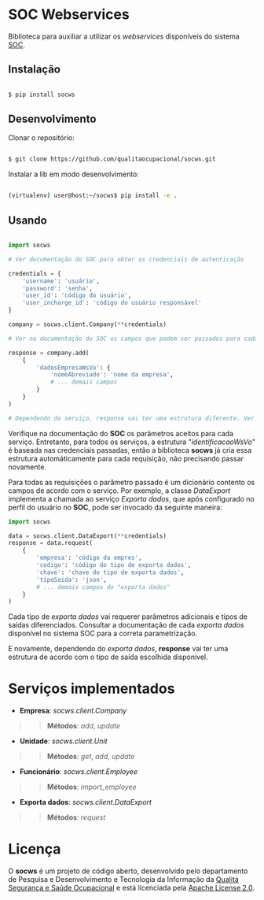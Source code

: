 # SOC Webservices

Biblioteca para auxiliar a utilizar os *webservices* disponíveis do sistema [SOC](https://soc.com.br).

## Instalação

```bash

$ pip install socws
```

## Desenvolvimento


Clonar o repositório:

```bash

$ git clone https://github.com/qualitaocupacional/socws.git
```

Instalar a lib em modo desenvolvimento:

```bash

(virtualenv) user@host:~/socws$ pip install -e .
```

## Usando

```python

import socws

# Ver documentação do SOC para obter as credenciais de autenticação

credentials = {
    'username': 'usuário',
    'password': 'senha',
    'user_id': 'código do usuário',
    'user_incharge_id': 'código do usuário responsável'
}

company = socws.client.Company(**credentials)

# Ver na documentação do SOC os campos que podem ser passados para cada serviço

response = company.add(
    {
        'dadosEmpresaWsVo': {
            'nomeAbreviado': 'nome da empresa',
            # ... demais campos
        }
    }
)

# Dependendo do serviço, response vai ter uma estrutura diferente. Ver na documentação
```

Verifique na documentação do **SOC** os parâmetros aceitos para cada serviço. Entretanto, para todos os serviços, a estrutura "*identificacaoWsVo*" é baseada nas credenciais passadas, então a biblioteca **socws** já cria essa estrutura automáticamente para cada requisição, não precisando passar novamente.

Para todas as requisições o parâmetro passado é um dicionário contento os campos de acordo com o serviço. Por exemplo, a classe *DataExport* implementa a chamada ao serviço *Exporta dados*, que após configurado no perfil do usuário no **SOC**, pode ser invocado da seguinte maneira:

```python
import socws

data = socws.client.DataExport(**credentials)
response = data.request(
    {
        'empresa': 'código da empres',
        'codigo': 'código do tipo de exporta dados',
        'chave': 'chave do tipo de exporta dados',
        'tipoSaida': 'json',
        # ... demais campos do "exporta dados"
    }
)
```

Cada tipo de *exporta dados* vai requerer parâmetros adicionais e tipos de saídas diferenciados. Consultar a documentação de cada *exporta dados* disponível no sistema SOC para a correta parametrização.

E novamente, dependendo do *exporta dados*, **response** vai ter uma estrutura de acordo com o tipo de saída escolhida disponível.

# Serviços implementados

- **Empresa**: *socws.client.Company*

>>**Métodos**: *add*, *update*

- **Unidade**: *socws.client.Unit*

>>**Métodos**: *get*, *add*, *update*

- **Funcionário**: *socws.client.Employee*

>>**Métodos**: *import_employee*

- **Exporta dados**: *socws.client.DataExport*

>>**Métodos**: *request*

# Licença

O **socws** é um projeto de código aberto, desenvolvido pelo departamento de
Pesquisa e Desenvolvimento e Tecnologia da Informação da [Qualitá Segurança e Saúde Ocupacional](https://qualitaocupacional.com.br)
e está licenciada pela [Apache License 2.0](http://www.apache.org/licenses/LICENSE-2.0).
